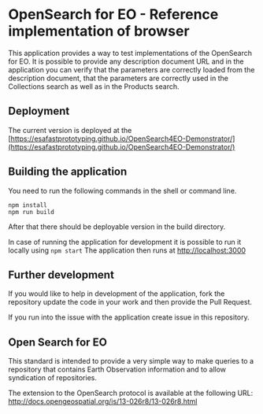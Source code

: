 # OpenSearch for EO - Reference implementation of browser

This application provides a way to test implementations of the OpenSearch for EO. It is possible to provide any description 
document URL and in the application you can verify that the parameters are correctly loaded from the description document, 
that the parameters are correctly used in the Collections search as well as in the Products search. 

## Deployment

The current version is deployed at the [https://esafastprototyping.github.io/OpenSearch4EO-Demonstrator/](https://esafastprototyping.github.io/OpenSearch4EO-Demonstrator/) 

## Building the application

You need to run the following commands in the shell or command line. 

```
npm install
npm run build
```

After that there should be deployable version in the build directory. 

In case of running the application for development it is possible to run it locally using `npm start` The application then
runs at [http://localhost:3000](http://localhost:3000)

## Further development

If you would like to help in development of the application, fork the repository update the code in your work and then 
provide the Pull Request. 

If you run into the issue with the application create issue in this repository.  

## Open Search for EO

This standard is intended to provide a very simple way to make queries to a repository that contains Earth Observation 
information and to allow syndication of repositories.

The extension to the OpenSearch protocol is available at the following URL: 
http://docs.opengeospatial.org/is/13-026r8/13-026r8.html

 

